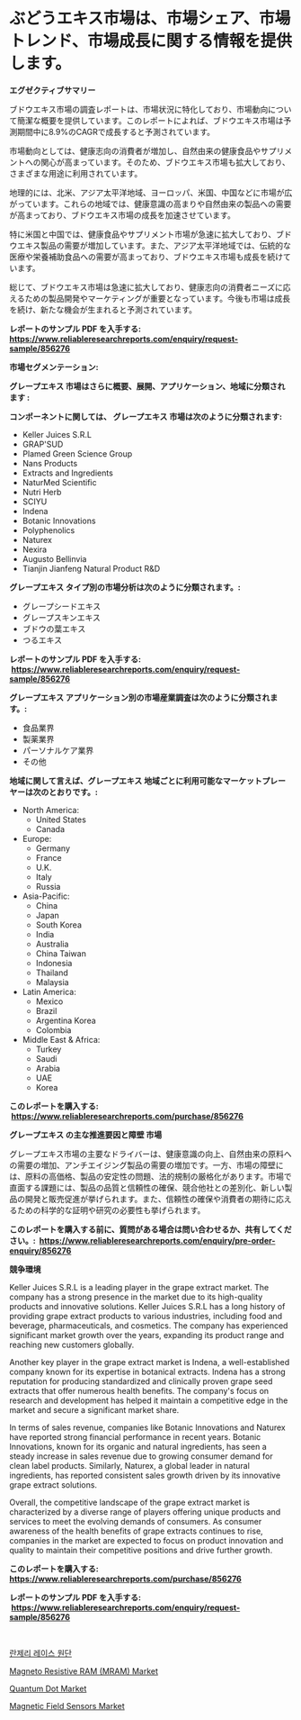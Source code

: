 <p><h1>ぶどうエキス市場は、市場シェア、市場トレンド、市場成長に関する情報を提供します。</h1></p><p><strong>エグゼクティブサマリー</strong></p>
<p><p>ブドウエキス市場の調査レポートは、市場状況に特化しており、市場動向について簡潔な概要を提供しています。このレポートによれば、ブドウエキス市場は予測期間中に8.9%のCAGRで成長すると予測されています。</p><p>市場動向としては、健康志向の消費者が増加し、自然由来の健康食品やサプリメントへの関心が高まっています。そのため、ブドウエキス市場も拡大しており、さまざまな用途に利用されています。</p><p>地理的には、北米、アジア太平洋地域、ヨーロッパ、米国、中国などに市場が広がっています。これらの地域では、健康意識の高まりや自然由来の製品への需要が高まっており、ブドウエキス市場の成長を加速させています。</p><p>特に米国と中国では、健康食品やサプリメント市場が急速に拡大しており、ブドウエキス製品の需要が増加しています。また、アジア太平洋地域では、伝統的な医療や栄養補助食品への需要が高まっており、ブドウエキス市場も成長を続けています。</p><p>総じて、ブドウエキス市場は急速に拡大しており、健康志向の消費者ニーズに応えるための製品開発やマーケティングが重要となっています。今後も市場は成長を続け、新たな機会が生まれると予測されています。</p></p>
<p><strong>レポートのサンプル PDF を入手する: <a href="https://www.reliableresearchreports.com/enquiry/request-sample/856276">https://www.reliableresearchreports.com/enquiry/request-sample/856276</a></strong></p>
<p><strong>市場セグメンテーション:</strong></p>
<p><strong> グレープエキス 市場はさらに概要、展開、アプリケーション、地域に分類されます :</strong></p>
<p><strong>コンポーネントに関しては、 グレープエキス 市場は次のように分類されます: &nbsp;</strong></p>
<p><ul><li>Keller Juices S.R.L</li><li>GRAP'SUD</li><li>Plamed Green Science Group</li><li>Nans Products</li><li>Extracts and Ingredients</li><li>NaturMed Scientific</li><li>Nutri Herb</li><li>SCIYU</li><li>Indena</li><li>Botanic Innovations</li><li>Polyphenolics</li><li>Naturex</li><li>Nexira</li><li>Augusto Bellinvia</li><li>Tianjin Jianfeng Natural Product R&D</li></ul></p>
<p><strong> グレープエキス タイプ別の市場分析は次のように分類されます。:</strong></p>
<p><ul><li>グレープシードエキス</li><li>グレープスキンエキス</li><li>ブドウの葉エキス</li><li>つるエキス</li></ul></p>
<p><strong>レポートのサンプル PDF を入手する: &nbsp;<a href="https://www.reliableresearchreports.com/enquiry/request-sample/856276">https://www.reliableresearchreports.com/enquiry/request-sample/856276</a></strong></p>
<p><strong> グレープエキス アプリケーション別の市場産業調査は次のように分類されます。:</strong></p>
<p><ul><li>食品業界</li><li>製薬業界</li><li>パーソナルケア業界</li><li>その他</li></ul></p>
<p><strong>地域に関して言えば、グレープエキス 地域ごとに利用可能なマーケットプレーヤーは次のとおりです。:</strong></p>
<p><ul>
    <li>
        North America:
        <ul>
            <li>United States</li>
            <li>Canada</li>
        </ul>
    </li>
    <li>
        Europe:
        <ul>
            <li>Germany</li>
            <li>France</li>
            <li>U.K.</li>
            <li>Italy</li>
            <li>Russia</li>
        </ul>
    </li>
    <li>
        Asia-Pacific:
        <ul>
            <li>China</li>
            <li>Japan</li>
            <li>South Korea</li>
            <li>India</li>
            <li>Australia</li>
            <li>China Taiwan</li>
            <li>Indonesia</li>
            <li>Thailand</li>
            <li>Malaysia</li>
        </ul>
    </li>
    <li>
        Latin America:
        <ul>
            <li>Mexico</li>
            <li>Brazil</li>
            <li>Argentina Korea</li>
            <li>Colombia</li>
        </ul>
    </li>
    <li>
        Middle East & Africa:
        <ul>
            <li>Turkey</li>
            <li>Saudi</li>
            <li>Arabia</li>
            <li>UAE</li>
            <li>Korea</li>
        </ul>
    </li>
    </ul></p>
<p><strong>このレポートを購入する: &nbsp;<a href="https://www.reliableresearchreports.com/purchase/856276">https://www.reliableresearchreports.com/purchase/856276</a></strong></p>
<p><strong>グレープエキス の主な推進要因と障壁 市場</strong></p>
<p><p>グレープエキス市場の主要なドライバーは、健康意識の向上、自然由来の原料への需要の増加、アンチエイジング製品の需要の増加です。一方、市場の障壁には、原料の高価格、製品の安定性の問題、法的規制の厳格化があります。市場で直面する課題には、製品の品質と信頼性の確保、競合他社との差別化、新しい製品の開発と販売促進が挙げられます。また、信頼性の確保や消費者の期待に応えるための科学的な証明や研究の必要性も挙げられます。</p></p>
<p><strong>このレポートを購入する前に、質問がある場合は問い合わせるか、共有してください。:&nbsp; <a href="https://www.reliableresearchreports.com/enquiry/pre-order-enquiry/856276">https://www.reliableresearchreports.com/enquiry/pre-order-enquiry/856276</a></strong></p>
<p><strong>競争環境</strong></p>
<p><p>Keller Juices S.R.L is a leading player in the grape extract market. The company has a strong presence in the market due to its high-quality products and innovative solutions. Keller Juices S.R.L has a long history of providing grape extract products to various industries, including food and beverage, pharmaceuticals, and cosmetics. The company has experienced significant market growth over the years, expanding its product range and reaching new customers globally.</p><p>Another key player in the grape extract market is Indena, a well-established company known for its expertise in botanical extracts. Indena has a strong reputation for producing standardized and clinically proven grape seed extracts that offer numerous health benefits. The company's focus on research and development has helped it maintain a competitive edge in the market and secure a significant market share.</p><p>In terms of sales revenue, companies like Botanic Innovations and Naturex have reported strong financial performance in recent years. Botanic Innovations, known for its organic and natural ingredients, has seen a steady increase in sales revenue due to growing consumer demand for clean label products. Similarly, Naturex, a global leader in natural ingredients, has reported consistent sales growth driven by its innovative grape extract solutions.</p><p>Overall, the competitive landscape of the grape extract market is characterized by a diverse range of players offering unique products and services to meet the evolving demands of consumers. As consumer awareness of the health benefits of grape extracts continues to rise, companies in the market are expected to focus on product innovation and quality to maintain their competitive positions and drive further growth.</p></p>
<p><strong>このレポートを購入する: &nbsp; <a href="https://www.reliableresearchreports.com/purchase/856276">https://www.reliableresearchreports.com/purchase/856276</a></strong></p>
<p><strong>レポートのサンプル PDF を入手する: &nbsp;<a href="https://www.reliableresearchreports.com/enquiry/request-sample/856276">https://www.reliableresearchreports.com/enquiry/request-sample/856276</a></strong><strong></strong></p>
<p>&nbsp;</p>
<p><p><a href="https://github.com/fernandotryO5lson96765/Market-Research-Report-List-1/blob/main/16008079170.md">란제리 레이스 원단</a></p><p><a href="https://github.com/joannesouthgate/Market-Research-Report-List-2/blob/main/magneto-resistive-ram-mram-market.md">Magneto Resistive RAM (MRAM) Market</a></p><p><a href="https://github.com/wwwkeltoum/Market-Research-Report-List-2/blob/main/quantum-dot-market.md">Quantum Dot Market</a></p><p><a href="https://github.com/sofayahoo2023/Market-Research-Report-List-3/blob/main/magnetic-field-sensors-market.md">Magnetic Field Sensors Market</a></p></p>